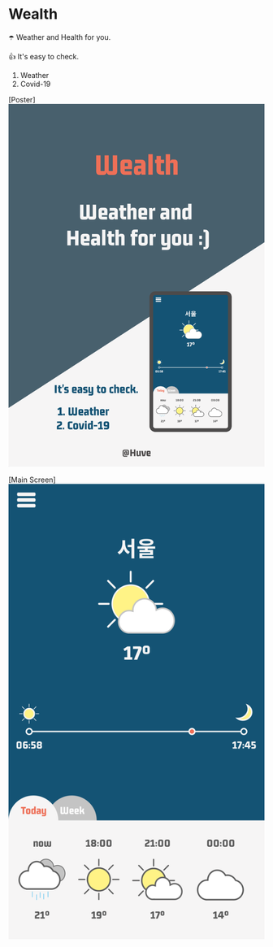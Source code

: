 # Wealth

☂️ Weather and Health for you.

👍 It's easy to check.
1. Weather
1. Covid-19

[Poster]
![Poster](./doc/poster.png)

[Main Screen]
![Main](./doc/main.png)